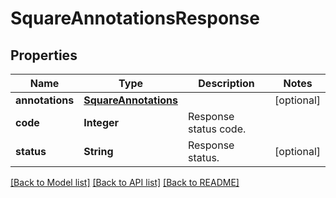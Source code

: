 
# SquareAnnotationsResponse


## Properties
Name | Type | Description | Notes
------------ | ------------- | ------------- | -------------
**annotations** | [**SquareAnnotations**](SquareAnnotations.md) |  | [optional]
**code** | **Integer** | Response status code. | 
**status** | **String** | Response status. | [optional]


[[Back to Model list]](../../README.md#documentation-for-models) [[Back to API list]](../../README.md#documentation-for-api-endpoints) [[Back to README]](../../README.md)


